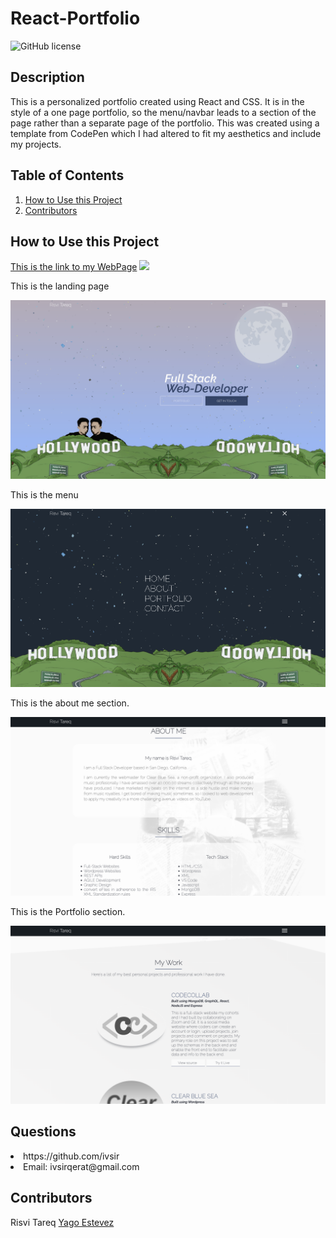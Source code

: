 # React-Portfolio
![GitHub license](https://img.shields.io/badge/license-MIT-blue.svg)

## Description
This is a personalized portfolio created using React and CSS. It is in the style of a one page portfolio, so the menu/navbar leads to a section of the page rather than a separate page of the portfolio. This was created using a template from CodePen which I had altered to fit my aesthetics and include my projects.

## Table of Contents
<nav>
    <ol>
        <li><a href="#How to Use this Project">How to Use this Project</a></li>
        <li><a href="#Contributors">Contributors</a></li>
    </ol>
</nav>

## How to Use this Project
<a href="https://ivsir.github.io/React-Portfolio/">This is the link to my WebPage</a>
<img src="src/Images/portfolio.gif">
<p>This is the landing page</p>
<img src="src/Images/front page.png">
<p>This is the menu</p>
<img src="src/Images/menu.png">
<p>This is the about me section.</p>
<img src="src/Images/aboutme.png">
<p>This is the Portfolio section.</p>
<img src="src/Images/Portfolio.png">

## Questions
<li>https://github.com/ivsir </li>
<li>Email: ivsirqerat@gmail.com</li>

## Contributors
Risvi Tareq
<a href="https://codepen.io/yagoestevez/pen/oapQEJ">Yago Estevez</a>